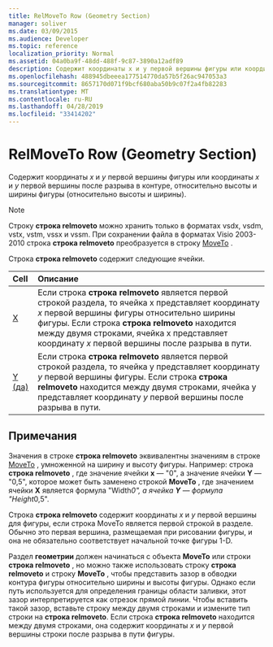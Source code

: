 ```yaml
---
title: RelMoveTo Row (Geometry Section)
manager: soliver
ms.date: 03/09/2015
ms.audience: Developer
ms.topic: reference
localization_priority: Normal
ms.assetid: 04a0ba9f-48dd-488f-9c87-3890a12adf89
description: Содержит координаты x и y первой вершины фигуры или координаты x и y первой вершины после разрыва в контуре, относительно высоты и ширины фигуры (относительно высоты и ширины).
ms.openlocfilehash: 488945dbeeea177514770da57b5f26ac947053a3
ms.sourcegitcommit: 8657170d071f9bcf680aba50b9c07f2a4fb82283
ms.translationtype: MT
ms.contentlocale: ru-RU
ms.lasthandoff: 04/28/2019
ms.locfileid: "33414202"
---
```

# <a name="relmoveto-row-geometry-section"></a>RelMoveTo Row (Geometry Section)

Содержит координаты *x* и *y* первой вершины фигуры или координаты *x* и *y* первой вершины после разрыва в контуре, относительно высоты и ширины фигуры (относительно высоты и ширины). 
  
> [!NOTE]
> Строку **строка relmoveto** можно хранить только в форматах vsdx, vsdm, vstx, vstm, vssx и vssm. При сохранении файла в форматах Visio 2003-2010 строка **строка relmoveto** преобразуется в строку [MoveTo](moveto-row-geometry-section.md) . 
  
Строка **строка relmoveto** содержит следующие ячейки. 
  
|**Cell**|**Описание**|
|:-----|:-----|
|[X](x-cell-geometry-section.md) <br/> |Если строка **строка relmoveto** является первой строкой раздела, то ячейка x представляет координату *x* первой вершины фигуры относительно ширины фигуры. Если строка **строка relmoveto** находится между двумя строками, ячейка x представляет координату *x* первой вершины после разрыва в пути.  <br/> |
|[Y (да)](y-cell-geometry-section.md) <br/> |Если строка **строка relmoveto** является первой строкой раздела, то ячейка y представляет координату *y* первой вершины фигуры. Если строка **строка relmoveto** находится между двумя строками, ячейка y представляет координату *y* первой вершины после разрыва в пути.  <br/> |
   
## <a name="remarks"></a>Примечания

Значения в строке **строка relmoveto** эквивалентны значениям в строке [MoveTo](moveto-row-geometry-section.md) , умноженной на ширину и высоту фигуры. Например: строка **строка relmoveto** , где значение ячейки **x** — "0", а значение ячейки **Y** — "0,5", которое может быть заменено строкой **MoveTo** , где значением ячейки **X** является формула "Width*0", а ячейка **Y** — формула "Height*0,5". 
  
Строка **строка relmoveto** содержит координаты *x* и *y* первой вершины для фигуры, если строка MoveTo является первой строкой в разделе. Обычно это первая вершина, размещаемая при рисовании фигуры, и она не обязательно соответствует начальной точке фигуры 1-D. 
  
Раздел **геометрии** должен начинаться с объекта **MoveTo** или строки **строка relmoveto** , но можно также использовать строку **строка relmoveto** и строку **MoveTo** , чтобы представить зазор в обводки контура фигуры относительно ширины и высоты фигуры. Однако если путь используется для определения границы области заливки, этот зазор интерпретируется как отрезок прямой линии. Чтобы вставить такой зазор, вставьте строку между двумя строками и измените тип строки на **строка relmoveto**. Если строка **строка relmoveto** находится между двумя строками, она содержит координаты *x* и *y* первой вершины строки после разрыва в пути фигуры. 
  

